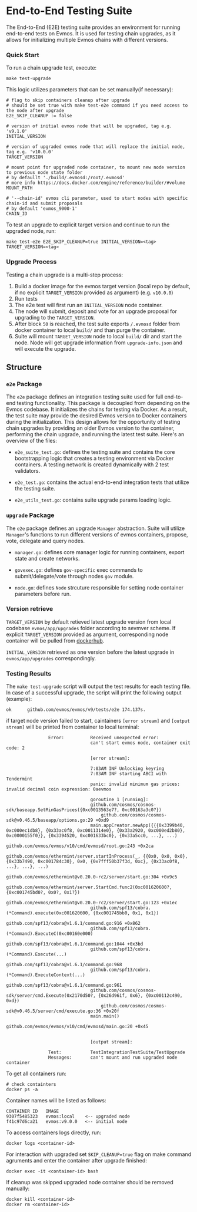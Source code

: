 # End-to-End Testing Suite

The End-to-End (E2E) testing suite provides an environment for running end-to-end tests on Evmos. It is used for testing chain upgrades, as it allows for initializing multiple Evmos chains with different versions.

### Quick Start

To run a chain upgrade test, execute:

```shell
make test-upgrade
```

This logic utilizes parameters that can be set manually(if necessary):

```shell
# flag to skip containers cleanup after upgrade
# should be set true with make test-e2e command if you need access to the node after upgrade
E2E_SKIP_CLEANUP := false

# version of initial evmos node that will be upgraded, tag e.g. 'v9.1.0'
INITIAL_VERSION

# version of upgraded evmos node that will replace the initial node, tag e.g. 'v10.0.0'
TARGET_VERSION

# mount point for upgraded node container, to mount new node version to previous node state folder
# by defaullt './build/.evmosd:/root/.evmosd'
# more info https://docs.docker.com/engine/reference/builder/#volume
MOUNT_PATH

# '--chain-id' evmos cli parameter, used to start nodes with specific chain-id and submit proposals
# by default 'evmos_9000-1'
CHAIN_ID
```

To test an upgrade to explicit target version and continue to run the upgraded node, run:

```shell
make test-e2e E2E_SKIP_CLEANUP=true INITIAL_VERSION=<tag> TARGET_VERSION=<tag>
```

### Upgrade Process

Testing a chain upgrade is a multi-step process:

1. Build a docker image for the evmos target version (local repo by default, if no explicit `TARGET_VERSION` provided as argument) (e.g. `v10.0.0`)
2. Run tests
3. The e2e test will first run an `INITIAL_VERSION` node container.
4. The node will submit, deposit and vote for an upgrade proposal for upgrading to the `TARGET_VERSION`.
5. After block `50` is reached, the test suite exports `/.evmosd` folder from docker container to local `build/` and than purge the container.
6. Suite will mount `TARGET_VERSION` node to local `build/` dir and start the node. Node will get upgrade information from `upgrade-info.json` and will execute the upgrade.

## Structure

### `e2e` Package

The `e2e` package defines an integration testing suite used for full end-to-end testing functionality. This package is decoupled from depending on the Evmos codebase. It initializes the chains for testing via Docker.
As a result, the test suite may provide the desired Evmos version to Docker containers during the initialization. This design allows for the opportunity of testing chain upgrades by providing an older Evmos version to the container, performing the chain upgrade, and running the latest test suite. Here's an overview of the files:

* `e2e_suite_test.go`: defines the testing suite and contains the core bootstrapping logic that creates a testing environment via Docker containers. A testing network is created dynamically with 2 test validators.

* `e2e_test.go`: contains the actual end-to-end integration tests that utilize the testing suite.

* `e2e_utils_test.go`: contains suite upgrade params loading logic.

### `upgrade` Package

The `e2e` package defines an upgrade `Manager` abstraction. Suite will utilize `Manager`'s functions to run different versions of evmos containers, propose, vote, delegate and query nodes.

* `manager.go`: defines core manager logic for running containers, export state and create networks.

* `govexec.go`: defines `gov-specific` exec commands to submit/delegate/vote through nodes `gov` module.

* `node.go`: defines `Node` strcuture responsible for setting node container parameters before run.

### Version retrieve

`TARGET_VERSION` by default retieved latest upgrade version from local codebase `evmos/app/upgrades` folder according to sevmver scheme.
If explicit `TARGET_VERSION` provided as argument, corresponding node container will be pulled from [dockerhub](https://hub.docker.com/r/tharsishq/evmos/tags).

`INITIAL_VERSION` retrieved as one version before the latest upgrade in `evmos/app/upgrades` correspondingly.

### Testing Results

The `make test-upgrade` script will output the test results for each testing file. In case of a successful upgrade, the script will print the following output (example):

```log
ok  	github.com/evmos/evmos/v9/tests/e2e	174.137s.
```

if target node version failed to start, caintainers `[error stream]` and `[output stream]` will be printed from container to local terminal:

```log
            	Error:      	Received unexpected error:
            	            	can't start evmos node, container exit code: 2

            	            	[error stream]:

            	            	7:03AM INF Unlocking keyring
            	            	7:03AM INF starting ABCI with Tendermint
            	            	panic: invalid minimum gas prices: invalid decimal coin expression: 0aevmos

            	            	goroutine 1 [running]:
            	            	github.com/cosmos/cosmos-sdk/baseapp.SetMinGasPrices({0xc0013563e7?, 0xc00163a3c0?})
            	            		github.com/cosmos/cosmos-sdk@v0.46.5/baseapp/options.go:29 +0xd9
            	            	main.appCreator.newApp({{{0x3399b40, 0xc000ec1db8}, {0x33ac0f8, 0xc0011314e0}, {0x33a2920, 0xc000ed2b80}, 0xc0000155f0}}, {0x3394520, 0xc001633bc0}, {0x33a5cc0, ...}, ...)
            	            		github.com/evmos/evmos/v10/cmd/evmosd/root.go:243 +0x2ca
            	            	github.com/evmos/ethermint/server.startInProcess(_, {{0x0, 0x0, 0x0}, {0x33b7490, 0xc001784c30}, 0x0, {0x7fff50b37f3d, 0xc}, {0x33ac0f8, ...}, ...}, ...)
            	            		github.com/evmos/ethermint@v0.20.0-rc2/server/start.go:304 +0x9c5
            	            	github.com/evmos/ethermint/server.StartCmd.func2(0xc001620600?, {0xc001745bd0?, 0x0?, 0x1?})
            	            		github.com/evmos/ethermint@v0.20.0-rc2/server/start.go:123 +0x1ec
            	            	github.com/spf13/cobra.(*Command).execute(0xc001620600, {0xc001745bb0, 0x1, 0x1})
            	            		github.com/spf13/cobra@v1.6.1/command.go:916 +0x862
            	            	github.com/spf13/cobra.(*Command).ExecuteC(0xc00160e000)
            	            		github.com/spf13/cobra@v1.6.1/command.go:1044 +0x3bd
            	            	github.com/spf13/cobra.(*Command).Execute(...)
            	            		github.com/spf13/cobra@v1.6.1/command.go:968
            	            	github.com/spf13/cobra.(*Command).ExecuteContext(...)
            	            		github.com/spf13/cobra@v1.6.1/command.go:961
            	            	github.com/cosmos/cosmos-sdk/server/cmd.Execute(0x2170d50?, {0x26d961f, 0x6}, {0xc00112c490, 0xd})
            	            		github.com/cosmos/cosmos-sdk@v0.46.5/server/cmd/execute.go:36 +0x20f
            	            	main.main()
            	            		github.com/evmos/evmos/v10/cmd/evmosd/main.go:20 +0x45


            	            	[output stream]:

            	Test:       	TestIntegrationTestSuite/TestUpgrade
            	Messages:   	can't mount and run upgraded node container
```

To get all containers run:

```shell
# check containters
docker ps -a
```

Container names will be listed as follows:

```log
CONTAINER ID   IMAGE
9307f5485323   evmos:local    <-- upgraded node
f41c97d6ca21   evmos:v9.0.0   <-- initial node
```

To access containers logs directly, run:

```shell
docker logs <container-id>
```

For interaction with upgraded set `SKIP_CLEANUP=true` flag on make command agruments and enter the container after upgrade finished:

```shell
docker exec -it <container-id> bash
```

If cleanup was skipped upgraded node container should be removed manually:

```shell
docker kill <container-id>
docker rm <container-id>
```
